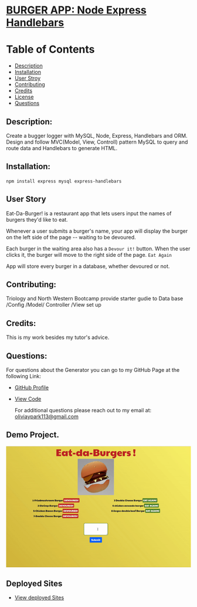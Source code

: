# [BURGER APP: Node Express Handlebars](https://evening-savannah-31984.herokuapp.com)

  # Table of Contents 

 - [Description](#description)
 - [Installation](#installation)
 - [User Stroy](#userstory)
 - [Contributing](#contributing)
 - [Credits](#credits)
 - [License](#license)
 - [Questions](#questions)

##  Description:


Create a bugger logger with MySQL, Node, Express, Handlebars and ORM.  Design and follow MVC(Model, View, Controll) pattern MySQL to query and route data and Handlebars to generate HTML. 

## Installation:

`npm install express mysql express-handlebars`



## User Story

Eat-Da-Burger! is a restaurant app that lets users input the names of burgers they'd like to eat.

Whenever a user submits a burger's name, your app will display the burger on the left side of the page -- waiting to be devoured.

Each burger in the waiting area also has a `Devour it!` button. When the user clicks it, the burger will move to the right side of the page. `Eat Again`

App will store every burger in a database, whether devoured or not.


## Contributing:

Triology and North Western Bootcamp provide starter gudie to Data base /Config /Model/ Controller /View set up 

 ## Credits:

 This is my work besides my tutor's advice. 


 ## Questions:

 For questions about the Generator you can go to my GitHub Page at the following Link:

 - [GitHub Profile](https://github.com/Oliviapark113)

 - [View Code](https://github.com/Oliviapark113/burgerapp_13)

   For additional questions please reach out to my email at: oliviaypark113@gmail.com

  ## Demo Project.

  ![Demo in gif](Demo.gif)

  ## Deployed Sites

 - [View deployed Sites](https://evening-savannah-31984.herokuapp.com/)
